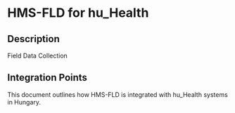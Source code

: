 # HMS-FLD for hu_Health

## Description

Field Data Collection

## Integration Points

This document outlines how HMS-FLD is integrated with hu_Health systems in Hungary.
